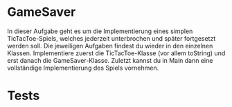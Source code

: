 # GameSaver
In dieser Aufgabe geht es um die Implementierung eines simplen TicTacToe-Spiels, welches jederzeit unterbrochen
und später fortgesetzt werden soll. Die jeweiligen Aufgaben findest du wieder in den einzelnen Klassen.
Implementiere zuerst die TicTacToe-Klasse (vor allem toString) und erst danach die GameSaver-Klasse.
Zuletzt kannst du in Main dann eine vollständige Implementierung des Spiels vornehmen.

# Tests




